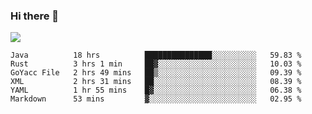 ### Hi there 👋
![](https://github-readme-stats.vercel.app/api?username=tuichenchuxin)
<!--START_SECTION:waka-->

```text
Java          18 hrs          ███████████████░░░░░░░░░░   59.83 %
Rust          3 hrs 1 min     ██▓░░░░░░░░░░░░░░░░░░░░░░   10.03 %
GoYacc File   2 hrs 49 mins   ██▒░░░░░░░░░░░░░░░░░░░░░░   09.39 %
XML           2 hrs 31 mins   ██░░░░░░░░░░░░░░░░░░░░░░░   08.39 %
YAML          1 hr 55 mins    █▓░░░░░░░░░░░░░░░░░░░░░░░   06.38 %
Markdown      53 mins         ▓░░░░░░░░░░░░░░░░░░░░░░░░   02.95 %
```

<!--END_SECTION:waka-->
